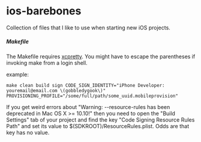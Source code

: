 # ios-barebones
Collection of files that I like to use when starting new iOS projects.

##### Makefile 
The Makefile requires [xcpretty](https://github.com/supermarin/xcpretty).
You might have to escape the parentheses if invoking make from a login shell.

example:
```shell
make clean build sign CODE_SIGN_IDENTITY="iPhone Developer: youremail@email.com \(gobbledygook\)" PROVISIONING_PROFILE="/some/full/path/some_uuid.mobileprovision"
```

If you get weird errors about "Warning: --resource-rules has been deprecated in Mac OS X >= 10.10!" then you need to open the "Build Settings" tab of your project and find the key "Code Signing Resource Rules Path" and set its value to $(SDKROOT)/ResourceRules.plist.  Odds are that key has no value.
